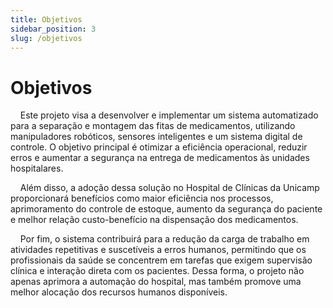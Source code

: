 ```yaml
---
title: Objetivos
sidebar_position: 3
slug: /objetivos
---
```


# Objetivos  

&nbsp;&nbsp;&nbsp;&nbsp;Este projeto visa a desenvolver e implementar um sistema automatizado para a separação e montagem das fitas de medicamentos, utilizando manipuladores robóticos, sensores inteligentes e um sistema digital de controle. O objetivo principal é otimizar a eficiência operacional, reduzir erros e aumentar a segurança na entrega de medicamentos às unidades hospitalares.  

&nbsp;&nbsp;&nbsp;&nbsp;Além disso, a adoção dessa solução no Hospital de Clínicas da Unicamp proporcionará benefícios como maior eficiência nos processos, aprimoramento do controle de estoque, aumento da segurança do paciente e melhor relação custo-benefício na dispensação dos medicamentos.  

&nbsp;&nbsp;&nbsp;&nbsp;Por fim, o sistema contribuirá para a redução da carga de trabalho em atividades repetitivas e suscetíveis a erros humanos, permitindo que os profissionais da saúde se concentrem em tarefas que exigem supervisão clínica e interação direta com os pacientes. Dessa forma, o projeto não apenas aprimora a automação do hospital, mas também promove uma melhor alocação dos recursos humanos disponíveis.  
